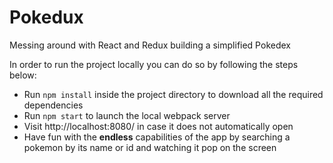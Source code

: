 # Pokedux
Messing around with React and Redux building a simplified Pokedex

In order to run the project locally you can do so by following the steps below:  
- Run `npm install` inside the project directory to download all the required dependencies  
- Run `npm start` to launch the local webpack server
- Visit http://localhost:8080/ in case it does not automatically open
- Have fun with the **endless** capabilities of the app by searching a pokemon by its name or id and watching it pop on the screen
